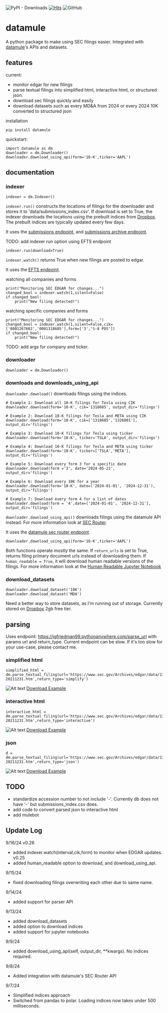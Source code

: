 ![PyPI - Downloads](https://img.shields.io/pypi/dm/datamule)
[![Hits](https://hits.seeyoufarm.com/api/count/incr/badge.svg?url=https%3A%2F%2Fgithub.com%2Fjohn-friedman%2Fdatamule-python&count_bg=%2379C83D&title_bg=%23555555&icon=&icon_color=%23E7E7E7&title=hits&edge_flat=false)](https://hits.seeyoufarm.com)
![GitHub](https://img.shields.io/github/stars/john-friedman/datamule-python)

# datamule
A python package to make using SEC filings easier. Integrated with [datamule](https://datamule.xyz/)'s APIs and datasets.

## features
current:
* monitor edgar for new filings
* parse textual filings into simplified html, interactive html, or structured json.
* download sec filings quickly and easily
* download datasets such as every MD&A from 2024 or every 2024 10K converted to structured json


installation
```
pip install datamule
```

quickstart:
```
import datamule as dm
downloader = dm.Downloader()
downloader.download_using_api(form='10-K',ticker='AAPL')
```

## documentation

### indexer

```
indexer = dm.Indexer()
```

`indexer.run()` constructs the locations of filings for the downloader and stores it to 'data/submissions_index.csv'. If download is set to True, the indexer downloads the locations using the prebuilt indices from [Dropbox](https://www.dropbox.com/scl/fo/jynojrpcyieyjfnpemahu/ABH9mAX9plfuAC8iVB_jjzk?rlkey=627rs7sed61vl7natwxon1vko&st=q3l17wgf&dl=0). The prebuilt indices are typically updated every few days.

It uses the [submissions endpoint](https://data.sec.gov/submissions/CIK0001318605.json), and [submissions archive endpoint](https://data.sec.gov/submissions/CIK0001318605-submissions-001.json).

TODO: add indexer run option using EFTS endpoint

```
indexer.run(download=True)
```

`indexer.watch()` returns True when new filings are posted to edgar. 

It uses the [EFTS endpoint](https://efts.sec.gov/LATEST/search-index?forms=-0&startdt=2024-09-16&enddt=2024-09-17&ciks=0001267602).

watching all companies and forms
```
print("Monitoring SEC EDGAR for changes...")
changed_bool = indexer.watch(1,silent=False)
if changed_bool:
    print("New filing detected!")
```

watching specific companies and forms
```
print("Monitoring SEC EDGAR for changes...")
changed_bool = indexer.watch(1,silent=False,cik=['0001267602','0001318605'],form=['3','S-8 POS'])
if changed_bool:
    print("New filing detected!")
```

TODO: add args for company and ticker.

### downloader

```
downloader = dm.Downloader()
```

### downloads and downloads_using_api 

`downloader.download()` downloads filings using the indices.

```
# Example 1: Download all 10-K filings for Tesla using CIK
downloader.download(form='10-K', cik='1318605', output_dir='filings')

# Example 2: Download 10-K filings for Tesla and META using CIK
downloader.download(form='10-K', cik=['1318605','1326801'], output_dir='filings')

# Example 3: Download 10-K filings for Tesla using ticker
downloader.download(form='10-K', ticker='TSLA', output_dir='filings')

# Example 4: Download 10-K filings for Tesla and META using ticker
downloader.download(form='10-K', ticker=['TSLA','META'], output_dir='filings')

# Example 5: Download every form 3 for a specific date
downloader.download(form ='3', date='2024-05-21', output_dir='filings')

# Example 6: Download every 10K for a year
downloader.download(form='10-K', date=('2024-01-01', '2024-12-31'), output_dir='filings')

# Example 7: Download every form 4 for a list of dates
downloader.download(form = '4',date=['2024-01-01', '2024-12-31'], output_dir='filings')
```

`downloader.download_using_api()` downloads filings using the datamule API instead. For more information look at [SEC Router](https://medium.com/@jgfriedman99/sec-router-05a2308b24ce).

It uses the [datamule sec router endpoint](https://api.datamule.xyz/submissions?date_range=2023-01-01,2023-12-31).

```
downloader.download_using_api(form='10-K',ticker='AAPL')
```

Both functions operate mostly the same. If `return_urls` is set to True, returns filing primary document urls instead of downloading them. If `human_readable = True`, it will download human readable versions of the filings. For more information look at the [Human Readable Jupyter Notebook](https://github.com/john-friedman/datamule-python/blob/main/examples/human_readable.ipynb)

### download_datasets
```
downloader.download_dataset('10K')
downloader.download_dataset('MDA')
```

Need a better way to store datasets, as I'm running out of storage. Currently stored on [Dropbox](https://www.dropbox.com/scl/fo/byxiish8jmdtj4zitxfjn/AAaiwwuyaYp_zRfFyqfBUS8?rlkey=sx7g5uxrz4dn35c593584ztds&st=yohhlwfx&dl=0) 2gb free tier.


## parsing
Uses endpoint: https://jgfriedman99.pythonanywhere.com/parse_url with params url and return_type. Current endpoint can be slow. If it's too slow for your use-case, please contact me.

### simplified html
```
simplified_html = dm.parse_textual_filing(url='https://www.sec.gov/Archives/edgar/data/1318605/000095017022000796/tsla-20211231.htm',return_type='simplify')
```
![Alt text](https://raw.githubusercontent.com/john-friedman/datamule-python/main/static/simplify.png "Optional title")
[Download Example](https://github.com/john-friedman/datamule-python/blob/main/static/appl_simplify.htm)


### interactive html
```
interactive_html = dm.parse_textual_filing(url='https://www.sec.gov/Archives/edgar/data/1318605/000095017022000796/tsla-20211231.htm',return_type='interactive')
```


![Alt text](https://raw.githubusercontent.com/john-friedman/datamule-python/main/static/interactive.png "Optional title")
[Download Example](https://github.com/john-friedman/datamule-python/blob/main/static/appl_interactive.htm)

### json
```
d = dm.parse_textual_filing(url='https://www.sec.gov/Archives/edgar/data/1318605/000095017022000796/tsla-20211231.htm',return_type='json')
```

![Alt text](https://raw.githubusercontent.com/john-friedman/datamule-python/main/static/json.png "Optional title")
[Download Example](https://github.com/john-friedman/datamule-python/blob/main/static/appl_json.json)


## TODO
* standardize accession number to not include '-'. Currently db does not have '-' but submissions_index.csv does.
* add code to convert parsed json to interactive html
* add mulebot

## Update Log
9/16/24
v0.26
* added indexer.watch(interval,cik,form) to monitor when EDGAR updates.
v0.25
* added human_readable option to download, and download_using_api.

9/15/24
* fixed downloading filings overwriting each other due to same name.

9/14/24
* added support for parser API

9/13/24
* added download_datasets
* added option to download indices
* added support for jupyter notebooks

9/9/24
* added download_using_api(self, output_dir, **kwargs). No indices required.

9/8/24
* Added integration with datamule's SEC Router API

9/7/24
* Simplified indices approach
* Switched from pandas to polar. Loading indices now takes under 500 milliseconds.
